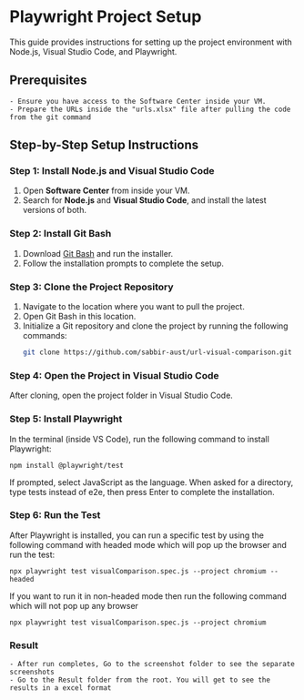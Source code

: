 # Playwright Project Setup

This guide provides instructions for setting up the project environment with Node.js, Visual Studio Code, and Playwright.

## Prerequisites
    - Ensure you have access to the Software Center inside your VM.
    - Prepare the URLs inside the "urls.xlsx" file after pulling the code from the git command

## Step-by-Step Setup Instructions

### Step 1: Install Node.js and Visual Studio Code
1. Open **Software Center** from inside your VM.
2. Search for **Node.js** and **Visual Studio Code**, and install the latest versions of both.

### Step 2: Install Git Bash
1. Download [Git Bash](https://git-scm.com/downloads) and run the installer.
2. Follow the installation prompts to complete the setup.

### Step 3: Clone the Project Repository
1. Navigate to the location where you want to pull the project.
2. Open Git Bash in this location.
3. Initialize a Git repository and clone the project by running the following commands:
   ```bash
   git clone https://github.com/sabbir-aust/url-visual-comparison.git

### Step 4: Open the Project in Visual Studio Code
After cloning, open the project folder in Visual Studio Code.

### Step 5: Install Playwright
In the terminal (inside VS Code), run the following command to install Playwright:

    npm install @playwright/test

If prompted, select JavaScript as the language.
When asked for a directory, type tests instead of e2e, then press Enter to complete the installation.

### Step 6: Run the Test
After Playwright is installed, you can run a specific test by using the following command with headed mode which will pop up the browser and run the test:

    npx playwright test visualComparison.spec.js --project chromium --headed

If you want to run it in non-headed mode then run the following command which will not pop up any browser

    npx playwright test visualComparison.spec.js --project chromium

### Result
    - After run completes, Go to the screenshot folder to see the separate screenshots
    - Go to the Result folder from the root. You will get to see the results in a excel format
